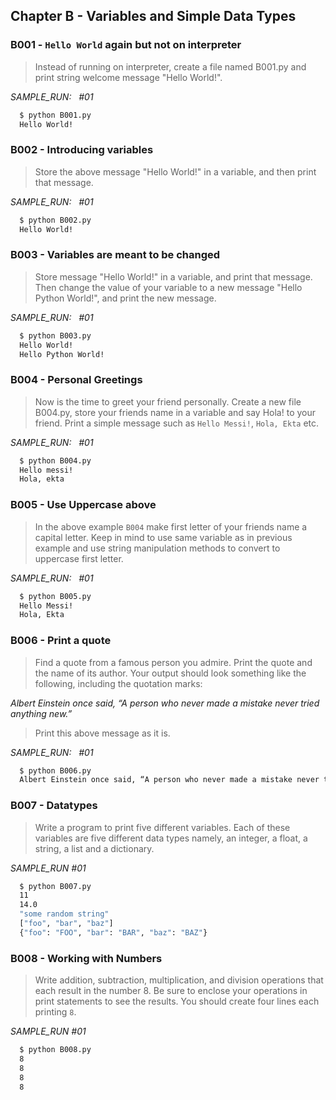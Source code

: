 ## Chapter B - Variables and Simple Data Types

### **B001 - `Hello World` again but not on interpreter**

> Instead of running on interpreter, create a file named B001.py and print string welcome message "Hello World!".


*SAMPLE_RUN: &nbsp;&nbsp;#01*

```bash
  $ python B001.py
  Hello World!
```

### **B002 - Introducing variables**

> Store the above message "Hello World!" in a variable, and then print that
  message.

*SAMPLE_RUN: &nbsp;&nbsp;#01*

```bash
  $ python B002.py
  Hello World!
```

### **B003 - Variables are meant to be changed**

> Store message "Hello World!" in a variable, and print that message. Then change the value of your variable to a new message "Hello Python World!", and print the new message.

*SAMPLE_RUN: &nbsp;&nbsp;#01*

```bash
  $ python B003.py
  Hello World!
  Hello Python World!
```

### **B004 - Personal Greetings**

> Now is the time to greet your friend personally. Create a new file B004.py, store your friends name in a variable and say Hola! to your friend. Print a simple message such as `Hello Messi!`, `Hola, Ekta` etc.

*SAMPLE_RUN: &nbsp;&nbsp;#01*

```bash
  $ python B004.py
  Hello messi!
  Hola, ekta
```

### **B005 - Use Uppercase above**

> In the above example `B004` make first letter of your friends name a capital letter. Keep in mind to use same variable as in previous example and use string manipulation methods to convert to uppercase first letter.

*SAMPLE_RUN: &nbsp;&nbsp;#01*

```bash
  $ python B005.py
  Hello Messi!
  Hola, Ekta
```

### **B006 - Print a quote**

> Find a quote from a famous person you admire. Print the quote and the name of its author. Your output should look something like the following, including the quotation marks:

*Albert Einstein once said, “A person who never made a mistake never tried anything new.”*

> Print this above message as it is.


*SAMPLE_RUN: &nbsp;&nbsp;#01*

```bash
  $ python B006.py
  Albert Einstein once said, “A person who never made a mistake never tried anything new.”
```

### **B007 - Datatypes**

> Write a program to print five different variables. Each of these variables are five different data types namely, an integer, a float, a string, a list and a dictionary.

*SAMPLE_RUN #01*

```bash
  $ python B007.py
  11
  14.0
  "some random string"
  ["foo", "bar", "baz"]
  {"foo": "FOO", "bar": "BAR", "baz": "BAZ"}
```

### **B008 - Working with Numbers**

> Write addition, subtraction, multiplication, and division operations that each result in the number 8. Be sure to enclose your operations in print statements to see the results. You should create four lines each printing `8`.

*SAMPLE_RUN #01*

```bash
  $ python B008.py
  8
  8
  8
  8
```
